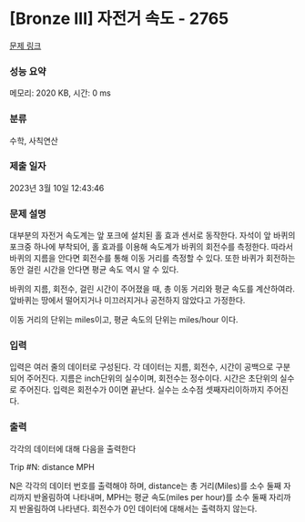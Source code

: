 # [Bronze III] 자전거 속도 - 2765 

[문제 링크](https://www.acmicpc.net/problem/2765) 

### 성능 요약

메모리: 2020 KB, 시간: 0 ms

### 분류

수학, 사칙연산

### 제출 일자

2023년 3월 10일 12:43:46

### 문제 설명

<p>대부분의 자전거 속도계는 앞 포크에 설치된 홀 효과 센서로 동작한다. 자석이 앞 바퀴의 포크중 하나에 부착되어, 홀 효과를 이용해 속도계가 바퀴의 회전수를 측정한다. 따라서 바퀴의 지름을 안다면 회전수를 통해 이동 거리를 측정할 수 있다. 또한 바퀴가 회전하는 동안 걸린 시간을 안다면 평균 속도 역시 알 수 있다.</p>

<p>바퀴의 지름, 회전수, 걸린 시간이 주어졌을 때, 총 이동 거리와 평균 속도를 계산하여라. 앞바퀴는 땅에서 떨어지거나 미끄러지거나 공전하지 않았다고 가정한다.</p>

<p>이동 거리의 단위는 miles이고, 평균 속도의 단위는 miles/hour 이다.</p>

### 입력 

 <p>입력은 여러 줄의 데이터로 구성된다. 각 데이터는 지름, 회전수, 시간이 공백으로 구분되어 주어진다. 지름은 inch단위의 실수이며, 회전수는 정수이다. 시간은 초단위의 실수로 주어진다. 입력은 회전수가 0이면 끝난다. 실수는 소수점 셋째자리이하까지 주어진다.</p>

### 출력 

 <p>각각의 데이터에 대해 다음을 출력한다</p>

<p>Trip #N: distance MPH</p>

<p>N은 각각의 데이터 번호를 출력해야 하며, distance는 총 거리(Miles)를 소수 둘째 자리까지 반올림하여 나타내며, MPH는 평균 속도(miles per hour)를 소수 둘째 자리까지 반올림하여 나타낸다. 회전수가 0인 데이터에 대해서는 출력하지 않는다.</p>

